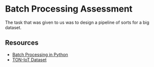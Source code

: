 # Batch Processing Assessment

The task that was given to us was to design a pipeline of sorts for a big 
dataset.

## Resources
- [Batch Processing in Python](https://www.youtube.com/watch?v=n-bB_62mKfg)
- [TON-IoT Dataset](https://research.unsw.edu.au/projects/toniot-datasets)
